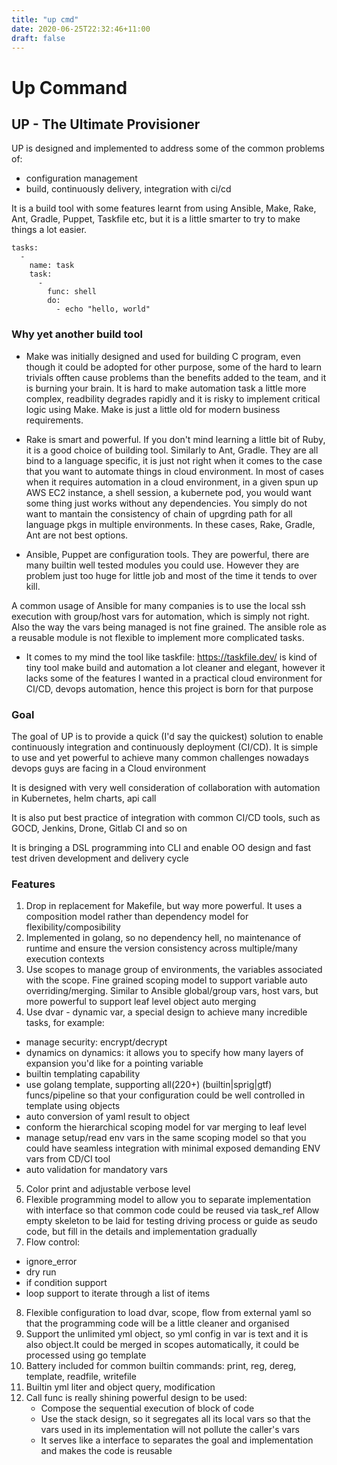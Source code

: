 ```yaml
---
title: "up cmd"
date: 2020-06-25T22:32:46+11:00
draft: false
---
```


# Up Command

## UP  -       The Ultimate Provisioner

UP is designed and implemented to address some of the common problems of:

  * configuration management
  * build, continuously delivery, integration with ci/cd

It is a build tool with some features learnt from using Ansible, Make, Rake, Ant, Gradle, Puppet, Taskfile etc, but it is a little smarter to try to make things a lot easier.

```
tasks:
  -
    name: task
    task:
      -
        func: shell
        do:
          - echo "hello, world"
```


###  Why yet another build tool

* Make was initially designed and used for building C program, even though it could be adopted for other purpose, some of the hard to learn trivials offten cause problems than the benefits added to the team, and it is burning your brain. It is hard to make automation task a little more complex, readbility degrades rapidly and it is risky to implement critical logic using Make. Make is just a little old for modern business requirements.

* Rake is smart and powerful. If you don't mind learning a little bit of Ruby, it is a good choice of building tool. Similarly to Ant, Gradle. They are all bind to a language specific, it is just not right when it comes to the case that you want to automate things in cloud environment. In most of cases when it requires automation in a cloud environment, in a given spun up AWS EC2 instance, a shell session, a kubernete pod, you would want some thing just works without any dependencies. You simply do not want to mantain the consistency of chain of upgrding path for all language pkgs in multiple environments. In these cases, Rake, Gradle, Ant are not best options.

* Ansible, Puppet are configuration tools. They are powerful, there are many builtin well tested modules you could use. However they are problem just too huge for little job and most of the time it tends to over kill.

A common usage of Ansible for many companies is to use the local ssh execution with group/host vars for automation, which is simply not right. Also the way the vars being managed is not fine grained. The ansible role as a reusable module is not flexible to implement more complicated tasks.

* It comes to my mind the tool like taskfile: https://taskfile.dev/ is kind of tiny tool make build and automation a lot cleaner and elegant, however it lacks some of the features I wanted in a practical cloud environment for CI/CD, devops automation, hence this project is born for that purpose


### Goal

The goal of UP is to provide a quick (I'd say the quickest) solution to enable continuously integration and continuously deployment (CI/CD). It is simple to use and yet powerful to achieve many common challenges nowadays devops guys are facing in a Cloud environment

It is designed with very well consideration of collaboration with automation in Kubernetes, helm charts, api call

It is also put best practice of integration with common CI/CD tools, such as GOCD, Jenkins, Drone, Gitlab CI and so on

It is bringing a DSL programming into CLI and enable OO design and fast test driven development and delivery cycle     

### Features

1. Drop in replacement for Makefile, but way more powerful. It uses a composition model rather than dependency model for flexibility/composibility
2. Implemented in golang, so no dependency hell, no maintenance of runtime and ensure the version consistency across multiple/many execution contexts
3. Use scopes to manage group of environments, the variables associated with the scope. Fine grained scoping model to support variable auto overriding/merging. Similar to Ansible global/group vars, host vars, but more powerful to support leaf level object auto merging
4. Use dvar - dynamic var, a special design to achieve many incredible tasks, for example:
  * manage security: encrypt/decrypt
  * dynamics on dynamics: it allows you to specify how many layers of expansion you'd like for a pointing variable
  * builtin templating capability
  * use golang template, supporting all(220+) (builtin|sprig|gtf) funcs/pipeline so that your configuration could be well controlled in template using objects
  * auto conversion of yaml result to object
  * conform the hierarchical scoping model for var merging to leaf level
  * manage setup/read env vars in the same scoping model so that you could have seamless integration with minimal exposed demanding ENV vars from CD/CI tool
  * auto validation for mandatory vars
5. Color print and adjustable verbose level
6. Flexible programming model to allow you to separate implementation with interface so that common code could be reused via task_ref
Allow empty skeleton to be laid for testing driving process or guide as seudo code, but fill in the details and implementation gradually
7. Flow control:
  * ignore_error
  * dry run
  * if condition support
  * loop support to iterate through a list of items
8. Flexible configuration to load dvar, scope, flow from external yaml so that the programming code will be a little cleaner and organised
9. Support the unlimited yml object, so yml config in var is text and it is also object.It could be merged in scopes automatically, it could be processed using go template
10. Battery included for common builtin commands: print, reg, dereg, template, readfile, writefile
11. Builtin yml liter and object query, modification
12. Call func is really shining powerful design to be used:
    * Compose the sequential execution of block of code
    * Use the stack design, so it segregates all its local vars so that the vars used in its implementation will not pollute the caller's vars
    * It serves like a interface to separates the goal and implementation and makes the code is reusable  
